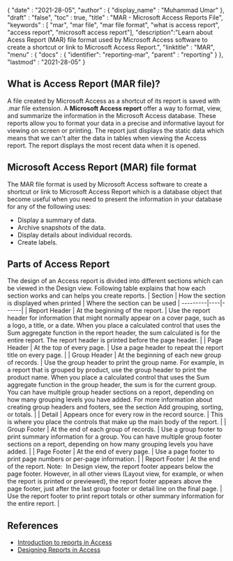 {
  "date" : "2021-28-05",
  "author" : {
    "display_name" : "Muhammad Umar"
  },
  "draft" : "false",
  "toc" : true,
  "title" : "MAR - Microsoft Access Reports File",
  "keywords" : [ "mar", "mar file", "mar file format", "what is access report", "access report", "microsoft access report"],
  "description":"Learn about Acess Report (MAR) file format used by Microsoft Access software to create a shortcut or link to Microsoft Access Report.",
  "linktitle" : "MAR",
  "menu" : {
    "docs" : {
    "identifier": "reporting-mar",
      "parent" : "reporting"
    }
  },
  "lastmod" : "2021-28-05"
}

## What is Access Report (MAR file)? ##
A file created by Microsoft Access as a shortcut of its report is saved with .mar file extension. A **Microsoft Access report** offer a way to format, view, and summarize the information in the Microsoft Access database. These reports allow you to format your data in a precise and informative layout for viewing on screen or printing. The report just displays the static data which means that we can't alter the data in tables when viewing the Access report. The report displays the most recent data when it is opened.

## Microsoft Access Report (MAR) file format

The MAR file format is used by Microsoft Access software to create a shortcut or link to Microsoft Access Report which is a database object that become useful when you need to present the information in your database for any of the following uses:

- Display a summary of data.
- Archive snapshots of the data.
- Display details about individual records.
- Create labels. 

## Parts of Access Report
The design of an Access report is divided into different sections which can be viewed in the Design view. Following table explains that how each section works and can helps you create reports.
| Section | How the section is displayed when printed | Where the section can be used |
---------|----|------|
| Report Header | At the beginning of the report. | Use the report header for information that might normally appear on a cover page, such as a logo, a title, or a date. When you place a calculated control that uses the Sum aggregate function in the report header, the sum calculated is for the entire report. The report header is printed before the page header. |
| Page Header | At the top of every page. | Use a page header to repeat the report title on every page. |
| Group Header | At the beginning of each new group of records. | Use the group header to print the group name. For example, in a report that is grouped by product, use the group header to print the product name. When you place a calculated control that uses the Sum aggregate function in the group header, the sum is for the current group. You can have multiple group header sections on a report, depending on how many grouping levels you have added. For more information about creating group headers and footers, see the section Add grouping, sorting, or totals. |
| Detail | Appears once for every row in the record source. | This is where you place the controls that make up the main body of the report. |
| Group Footer | At the end of each group of records. | Use a group footer to print summary information for a group. You can have multiple group footer sections on a report, depending on how many grouping levels you have added. |
| Page Footer | At the end of every page. | Use a page footer to print page numbers or per-page information. |
| Report Footer | At the end of the report. Note:  In Design view, the report footer appears below the page footer. However, in all other views (Layout view, for example, or when the report is printed or previewed), the report footer appears above the page footer, just after the last group footer or detail line on the final page. | Use the report footer to print report totals or other summary information for the entire report. |






## References ##

- [Introduction to reports in Access](https://support.microsoft.com/en-us/office/introduction-to-reports-in-access-e0869f59-7536-4d19-8e05-7158dcd3681c)
- [Designing Reports in Access](https://github.com/prijuly2000/DBMS/blob/master/DesigningReportsinAccess2010.pdf)
